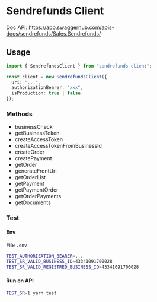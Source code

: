 # Sendrefunds Client

Doc API: https://app.swaggerhub.com/apis-docs/sendrefunds/Sales.Sendrefunds/

## Usage

```ts
import { SendrefundsClient } from "sendrefunds-client";

const client = new SendrefundsClient({
  uri: "...",
  authorizationBearer: "xxx",
  isProduction: true | false
});
```

### Methods

- businessCheck
- getBusinessToken
- createAccessToken
- createAccessTokenFromBusinessId
- createOrder
- createPayment
- getOrder
- generateFrontUrl
- getOrderList
- getPayment
- getPaymentOrder
- getOrderPayments
- getDocuments

### Test

#### Env

File `.env`
```sh
TEST_AUTHORIZATION_BEARER=...
TEST_SR_VALID_BUSINESS_ID=43341091700028
TEST_SR_VALID_REGISTRED_BUSINESS_ID=43341091700028
```

#### Run on API

```sh
TEST_SR=1 yarn test
```

